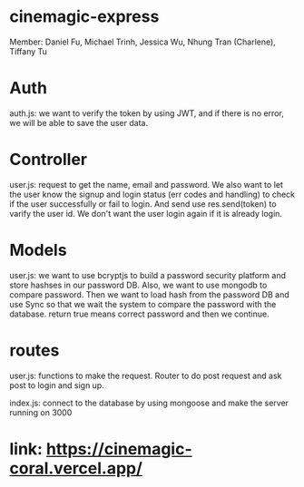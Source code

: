 # cinemagic-express

Member: Daniel Fu, Michael Trinh, Jessica Wu, Nhung Tran (Charlene), Tiffany Tu

# Auth
auth.js: we want to verify the token by using JWT, and if there is no error, we will be able to save the user data. 

# Controller 
user.js: request to get the name, email and password. We also want to let the user know the signup and login status (err codes and handling) to check if the user successfully or fail to login. And send use res.send(token) to varify the user id. We don't want the user login again if it is already login. 

# Models
user.js: we want to use bcryptjs to build a password security platform and store hashses in our password DB. Also, we want to use mongodb to compare password. Then we want to load hash from the password DB and use Sync so that we wait the system to compare the password with the database. return true means correct password and then we continue.

# routes
user.js: functions to make the request. Router to do post request and ask post to login and sign up. 

index.js: connect to the database by using mongoose and make the server running on 3000

# link: https://cinemagic-coral.vercel.app/
